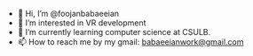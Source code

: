 - 👋 Hi, I’m @foojanbabaeeian
- 👀 I’m interested in VR development
- 🌱 I’m currently learning computer science at CSULB.
- 📫 How to reach me by my gmail: babaeeianwork@gmail.com

<!---
foojanbabaeeian/foojanbabaeeian is a ✨ special ✨ repository because its `README.md` (this file) appears on your GitHub profile.
You can click the Preview link to take a look at your changes.
--->
